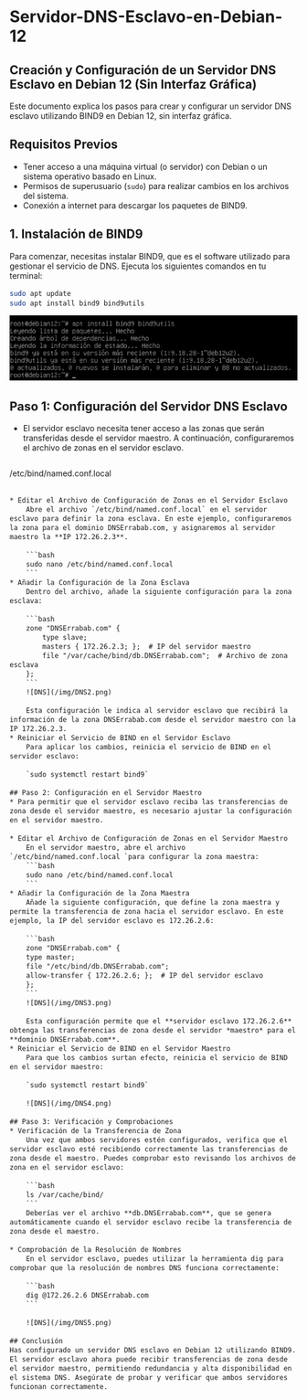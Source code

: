 # Servidor-DNS-Esclavo-en-Debian-12

## Creación y Configuración de un Servidor DNS Esclavo en Debian 12 (Sin Interfaz Gráfica)
Este documento explica los pasos para crear y configurar un servidor DNS esclavo utilizando BIND9 en Debian 12, sin interfaz gráfica. 
## Requisitos Previos

- Tener acceso a una máquina virtual (o servidor) con Debian o un sistema operativo basado en Linux.
- Permisos de superusuario (`sudo`) para realizar cambios en los archivos del sistema.
- Conexión a internet para descargar los paquetes de BIND9.

## 1. Instalación de BIND9

Para comenzar, necesitas instalar BIND9, que es el software utilizado para gestionar el servicio de DNS. Ejecuta los siguientes comandos en tu terminal:

```bash
sudo apt update
sudo apt install bind9 bind9utils 
```
![DNS](/img/DNS1.png)

## Paso 1: Configuración del Servidor DNS Esclavo
* El servidor esclavo necesita tener acceso a las zonas que serán transferidas desde el servidor maestro. A continuación, configuraremos el archivo de zonas en el servidor esclavo.

    ```bash
/etc/bind/named.conf.local
```

* Editar el Archivo de Configuración de Zonas en el Servidor Esclavo
    Abre el archivo `/etc/bind/named.conf.local` en el servidor esclavo para definir la zona esclava. En este ejemplo, configuraremos la zona para el dominio DNSErrabab.com, y asignaremos al servidor maestro la **IP 172.26.2.3**.

    ```bash
    sudo nano /etc/bind/named.conf.local
    ```
* Añadir la Configuración de la Zona Esclava
    Dentro del archivo, añade la siguiente configuración para la zona esclava:

    ```bash
    zone "DNSErrabab.com" {
        type slave;
        masters { 172.26.2.3; };  # IP del servidor maestro
        file "/var/cache/bind/db.DNSErrabab.com";  # Archivo de zona esclava
    };
    ```
    ![DNS](/img/DNS2.png)

    Esta configuración le indica al servidor esclavo que recibirá la información de la zona DNSErrabab.com desde el servidor maestro con la IP 172.26.2.3.
* Reiniciar el Servicio de BIND en el Servidor Esclavo
    Para aplicar los cambios, reinicia el servicio de BIND en el servidor esclavo:

    `sudo systemctl restart bind9`

## Paso 2: Configuración en el Servidor Maestro
* Para permitir que el servidor esclavo reciba las transferencias de zona desde el servidor maestro, es necesario ajustar la configuración en el servidor maestro.

* Editar el Archivo de Configuración de Zonas en el Servidor Maestro
    En el servidor maestro, abre el archivo `/etc/bind/named.conf.local `para configurar la zona maestra:
    ```bash
    sudo nano /etc/bind/named.conf.local
    ```
* Añadir la Configuración de la Zona Maestra
    Añade la siguiente configuración, que define la zona maestra y permite la transferencia de zona hacia el servidor esclavo. En este ejemplo, la IP del servidor esclavo es 172.26.2.6:

    ```bash
    zone "DNSErrabab.com" {
    type master;
    file "/etc/bind/db.DNSErrabab.com";
    allow-transfer { 172.26.2.6; };  # IP del servidor esclavo
    };
    ```
    ![DNS](/img/DNS3.png)

    Esta configuración permite que el **servidor esclavo 172.26.2.6** obtenga las transferencias de zona desde el servidor *maestro* para el **dominio DNSErrabab.com**.
* Reiniciar el Servicio de BIND en el Servidor Maestro
    Para que los cambios surtan efecto, reinicia el servicio de BIND en el servidor maestro:

    `sudo systemctl restart bind9`

    ![DNS](/img/DNS4.png)

## Paso 3: Verificación y Comprobaciones
* Verificación de la Transferencia de Zona
    Una vez que ambos servidores estén configurados, verifica que el servidor esclavo esté recibiendo correctamente las transferencias de zona desde el maestro. Puedes comprobar esto revisando los archivos de zona en el servidor esclavo:

    ```bash
    ls /var/cache/bind/
    ```
    Deberías ver el archivo **db.DNSErrabab.com**, que se genera automáticamente cuando el servidor esclavo recibe la transferencia de zona desde el maestro.

* Comprobación de la Resolución de Nombres
    En el servidor esclavo, puedes utilizar la herramienta dig para comprobar que la resolución de nombres DNS funciona correctamente:

    ```bash
    dig @172.26.2.6 DNSErrabab.com
    ```

    ![DNS](/img/DNS5.png)

## Conclusión
Has configurado un servidor DNS esclavo en Debian 12 utilizando BIND9. El servidor esclavo ahora puede recibir transferencias de zona desde el servidor maestro, permitiendo redundancia y alta disponibilidad en el sistema DNS. Asegúrate de probar y verificar que ambos servidores funcionan correctamente.







